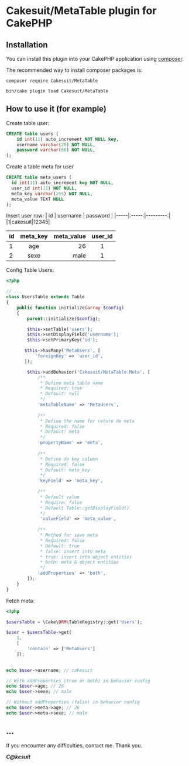 # Cakesuit/MetaTable plugin for CakePHP

## Installation

You can install this plugin into your CakePHP application using [composer](http://getcomposer.org).

The recommended way to install composer packages is:

```
composer require Cakesuit/MetaTable

bin/cake plugin load Cakesuit/MetaTable
```

## How to use it (for example)

Create table user:
```sql
CREATE table users (
    id int(11) auto_increment NOT NULL key,
    username varchar(20) NOT NULL,
    password varchar(60) NOT NULL,
);
```

Create a table meta for user
```sql
CREATE table meta_users (
  id int(11) auto_increment key NOT NULL,
  user_id int(11) NOT NULL,
  meta_key varchar(255) NOT NULL,
  meta_value TEXT NULL
);
```
Insert user row:
| id | username | password |
|-----|:-----:|---------:|
|1|cakesuit|12345|

| id | meta_key | meta_value | user_id |
|-----|:-----:|---------:|:------:|
|1|age|26|1|
|2|sexe|male|1|

Config Table Users:
```php
<?php

// ...
class UsersTable extends Table
{
    public function initialize(array $config)
    {
        parent::initialize($config);

        $this->setTable('users');
        $this->setDisplayField('username');
        $this->setPrimaryKey('id');

       $this->hasMany('MetaUsers', [
           'foreignKey' => 'user_id',
       ]);

        $this->addBehavior('Cakesuit/MetaTable.Meta', [
            /**
             * Define meta table name
             * Required: true 
             * Default: null 
             */
            'metaTableName' => 'MetaUsers',
            
            /**
             * Define the name for return de meta
             * Required: false
             * Default: meta
             */
            'propertyName' => 'meta',
            
            /**
             * Define de key column
             * Required: false
             * Default: meta_key
             */
            'keyField' => 'meta_key',
            
            /**
             * Default value
             * Require: false
             * Default Table::getDisplayField()
             */
             'valueField' => 'meta_value',
            
            /**
             * Method for save meta 
             * Required: false
             * Default: true
             * false: insert into meta
             * true: insert into object entities
             * both: meta & object entities
             */
            'addProperties' => 'both',
        ]);
    }
}
```

Fetch meta:
```php
<?php

$usersTable = \Cake\ORM\TableRegistry::get('Users');

$user = $usersTable->get(
    1, 
    [
        'contain' => ['MetaUsers']
    ]);
    

echo $user->username; // cakesuit

// With addProperties (true or both) in behavior config
echo $user->age; // 26
echo $user->sexe; // male

// Without addProperties (false) in behavior config
echo $user->meta->age; // 26
echo $user->meta->sexe; // male
```

## ...

If you encounter any difficulties, contact me. 
Thank you.

***C@kesuit***